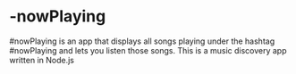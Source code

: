 -nowPlaying
===========

#nowPlaying is an app that displays all songs playing under the hashtag #nowPlaying and lets you listen those songs. This is a music discovery app written in Node.js
